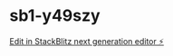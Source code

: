 # sb1-y49szy

[Edit in StackBlitz next generation editor ⚡️](https://stackblitz.com/~/github.com/ntontischris/sb1-y49szy)
